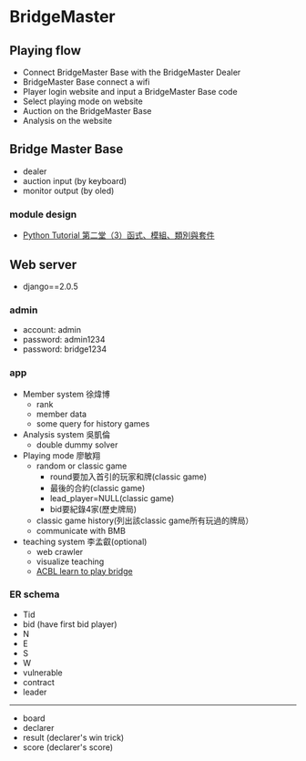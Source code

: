 # BridgeMaster
## Playing flow
- Connect BridgeMaster Base with the BridgeMaster Dealer
- BridgeMaster Base connect a wifi
- Player login website and input a BridgeMaster Base code
- Select playing mode on website
- Auction on the BridgeMaster Base
- Analysis on the website
## Bridge Master Base
- dealer
- auction input (by keyboard)
- monitor output (by oled)
### module design
- [Python Tutorial 第二堂（3）函式、模組、類別與套件](http://www.codedata.com.tw/python/python-tutorial-the-2nd-class-3-function-module-class-package)
## Web server
- django==2.0.5
### admin
- account: admin
- password: admin1234
- password: bridge1234
### app
- Member system  徐煒博
  - rank
  - member data
  - some query for history games
- Analysis system 吳凱倫
  - double dummy solver
- Playing mode 廖敏翔
  - random or classic game
    - round要加入首引的玩家和牌(classic game)
    - 最後的合約(classic game)
    - lead_player=NULL(classic game)
    - bid要紀錄4家(歷史牌局)
  - classic game history(列出該classic game所有玩過的牌局）
  - communicate with BMB
- teaching system 李孟叡(optional)
  - web crawler
  - visualize teaching
  - [ACBL learn to play bridge](http://www.learn2playbridge.com/)
### ER schema
- Tid
- bid (have first bid player)
- N
- E
- S
- W
- vulnerable
- contract
- leader
- ---------------
- board
- declarer
- result (declarer's win trick)
- score (declarer's score)
